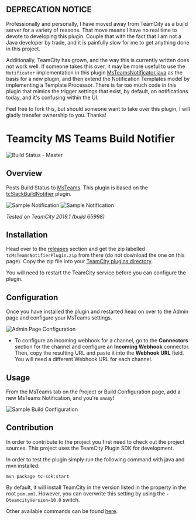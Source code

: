 ## DEPRECATION NOTICE
Professionally and personally, I have moved away from TeamCity as a build server for a variety of reasons.  That move means I have no real time to devote to developing this plugin.  Couple that with the fact that I am not a Java developer by trade, and it is painfully slow for me to get anything done in this project.

Additionally, TeamCity has grown, and the way this is currently written does not work well.  If someone takes this over, it may be more useful to use the `Notificator` implementation in this plugin [MsTeamsNotificator.java](./src/main/java/msteamsnotifications/teamcity/MsTeamsNotificator.java) as the basis for a new plugin, and then extend the Notification Templates model by implementing a Template Processor.  There is far too much code in this plugin that mimics the trigger settings that exist, by default, on notifications today, and it's confusing within the UI.

Feel free to fork this, but should someone want to take over this plugin, I will gladly transfer ownership to you.  Thanks!

Teamcity MS Teams Build Notifier
====================
![Build Status - Master](https://github.com/spyder007/teamcity-msteams-notifier/workflows/Publish%20Pipeline/badge.svg?branch=master)

## Overview

Posts Build Status to [MsTeams](http://teams.microsoft.com).  This plugin is based on the [tcSlackBuildNotifier](https://github.com/PeteGoo/tcSlackBuildNotifier) plugin.

![Sample Notification](https://raw.github.com/spyder007/teamcity-msteams-notifier/master/docs/build-status_pass.png)
![Sample Notification](https://raw.github.com/spyder007/teamcity-msteams-notifier/master/docs/build-status_fail.png)

_Tested on TeamCity 2019.1 (build 65998)_

## Installation
Head over to the [releases](https://github.com/spyder007/teamcity-msteams-notifier/releases) section and get the zip labelled `tcMsTeamsNotifierPlugin.zip` from there (do not download the one on this page). Copy the zip file into your [TeamCity plugins directory](https://confluence.jetbrains.com/display/TCD9/Installing+Additional+Plugins).

You will need to restart the TeamCity service before you can configure the plugin.

## Configuration

Once you have installed the plugin and restarted head on over to the Admin page and configure your MsTeams settings.

![Admin Page Configuration](https://raw.github.com/spyder007/teamcity-msteams-notifier/master/docs/AdminPageBig.png)

- To configure an incoming webhook for a channel, go to the **Connectors** section for the channel and configure an **Incoming Webhook** connector.  Then, copy the resulting URL and paste it into the **Webhook URL** field.  You will need a different Webhook URL for each channel.

## Usage

From the MsTeams tab on the Project or Build Configuration page, add a new MsTeams Notification, and you're away!

![Sample Build Configuration](https://raw.github.com/spyder007/teamcity-msteams-notifier/master/docs/build-msteams-config.png)

## Contribution

In order to contribute to the project you first need to check out the project sources. This project uses the TeamCity Plugin SDK for development.

In order to test the plugin simply run the following command with java and mvn installed:

    mvn package tc-sdk:start

By default, it will install TeamCity in the version listed in the property in the root `pom.xml`. However, you can overwrite this setting by using the `-DteamcityVersion=10.0` switch.

Other available commands can be found [here](https://github.com/JetBrains/teamcity-sdk-maven-plugin).
